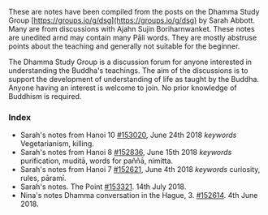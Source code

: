 These are notes have been compiled from the posts on the Dhamma Study Group [https://groups.io/g/dsg](https://groups.io/g/dsg) by Sarah Abbott. Many are from discussions with Ajahn Sujin Boriharnwanket. These notes are unedited arnd may contain many Pāli words. They are mostly abstruse points about the teaching and generally not suitable for the beginner.

The Dhamma Study Group is  a discussion forum for anyone interested in understanding the Buddha's teachings. The aim of the discussions is to support the development of understanding of life as taught by the Buddha. Anyone having an interest is welcome to join.  No prior knowledge of Buddhism is required.

### Index

- Sarah's notes from Hanoi 10 [#153020](https://groups.io/g/dsg/message/153020), June 24th 2018 *keywords* Vegetarianism, killing.
- Sarah's notes from Hanoi 8 [#152836](https://groups.io/g/dsg/message/152836), June 15th 2018 *keywords* purification, muditā, words for paññā, nimitta.
- Sarah's notes from Hanoi 7 [#152621](https://groups.io/g/dsg/message/152621), June 4th 2018 *keywords* curiosity, rules, pāramī.
- Sarah's notes. The Point [#153321](https://groups.io/g/dsg/message/153321). 14th July 2018.
- Nina's notes Dhamma conversation in the Hague, 3.  [#152614](https://groups.io/g/dsg/message/152614). 4th June 2018.
